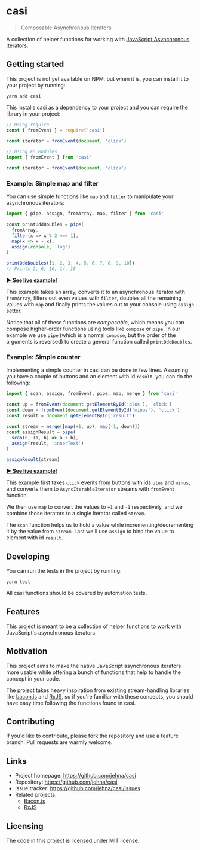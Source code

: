 # casi

> Composable Asynchronous Iterators

A collection of helper functions for working with [JavaScript Asynchronous Iterators](https://github.com/tc39/proposal-async-iteration/blob/master/README.md).

## Getting started

This project is not yet available on NPM, but when it is, you can install it to
your project by running:

```shell
yarn add casi
```

This installs casi as a dependency to your project and you can require the
library in your project:

```javascript
// Using require
const { fromEvent } = require('casi')

const iterator = fromEvent(document, 'click')

// Using ES Modules
import { fromEvent } from 'casi'

const iterator = fromEvent(document, 'click')
```

### Example: Simple map and filter

You can use simple functions like `map` and `filter` to manipulate your
asynchronous iterators:

```js
import { pipe, assign, fromArray, map, filter } from 'casi'

const printOddDoubles = pipe(
  fromArray,
  filter(x => x % 2 === 1),
  map(x => x + x),
  assign(console, 'log')
)

printOddDoubles([1, 2, 3, 4, 5, 6, 7, 8, 9, 10])
// Prints 2, 6, 10, 14, 18
```

**[▶️ See live example!](https://codesandbox.io/s/r7jrom8ywp)**

This example takes an array, converts it to an asynchronous iterator with
`fromArray`, filters out even values with `filter`, doubles all the remaining
values with `map` and finally prints the values out to your console using
`assign` setter.

Notice that all of these functions are _composable_, which means you can compose
higher-order functions using tools like `compose` or `pipe`. In our example we
use `pipe` (which is a normal `compose`, but the order of the arguments is
reversed) to create a general function called `printOddDoubles`.

### Example: Simple counter

Implementing a simple counter in casi can be done in few lines. Assuming you
have a couple of buttons and an element with id `result`, you can do the
following:

```js
import { scan, assign, fromEvent, pipe, map, merge } from 'casi'

const up = fromEvent(document.getElementById('plus'), 'click')
const down = fromEvent(document.getElementById('minus'), 'click')
const result = document.getElementById('result')

const stream = merge([map(+1, up), map(-1, down)])
const assignResult = pipe(
  scan(0, (a, b) => a + b),
  assign(result, 'innerText')
)

assignResult(stream)
```

**[▶️ ️️See live example!](https://codesandbox.io/s/4oqqyk8o7)**

This example first takes `click` events from buttons with ids `plus` and
`minus`, and converts them to `AsyncIterableIterator` streams with `fromEvent`
function.

We then use `map` to convert the values to `+1` and `-1` respectively, and we
combine those iterators to a single iterator called `stream`.

The `scan` function helps us to hold a value while incrementing/decrementing it
by the value from `stream`. Last we'll use `assign` to bind the value to element
with id `result`.

## Developing

You can run the tests in the project by running:

```shell
yarn test
```

All casi functions should be covered by automation tests.

## Features

This project is meant to be a collection of helper functions to work with
JavaScript's asynchronous iterators.

## Motivation

This project aims to make the native JavaScript asynchronous iterators more
usable while offering a bunch of functions that help to handle the concept in
your code.

The project takes heavy inspiration from existing stream-handling libraries like
[bacon.js](https://baconjs.github.io/) and [RxJS](http://reactivex.io/rxjs), so
if you're familiar with these concepts, you should have easy time following the
functions found in casi.

## Contributing

If you'd like to contribute, please fork the repository and use a feature
branch. Pull requests are warmly welcome.

## Links

- Project homepage: https://github.com/jehna/casi
- Repository: https://github.com/jehna/casi
- Issue tracker: https://github.com/jehna/casi/issues
- Related projects:
  - [Bacon.js](https://baconjs.github.io/)
  - [RxJS](https://github.com/ReactiveX/rxjs)

## Licensing

The code in this project is licensed under MIT license.
